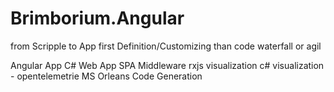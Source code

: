 # Brimborium.Angular

from Scripple to App
first Definition/Customizing than code waterfall or agil

Angular App
C# Web App
SPA Middleware
rxjs visualization
c# visualization - opentelemetrie
MS Orleans
Code Generation